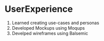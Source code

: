 # UserExperience
1. Learned creating use-cases and personas
2. Developed Mockups using Moqups 
3. Develped wireframes using Balsemic
